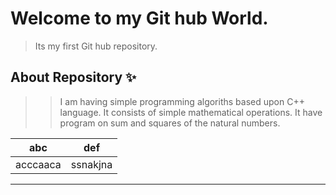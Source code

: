 # Welcome to my Git hub World. 
> Its my first Git hub repository.
## About Repository :sparkles:
>> I am having simple programming algoriths based upon C++ language.
>> It consists of simple mathematical operations.
>> It have program on sum and squares of the natural numbers.

abc | def
--------- | ---------
acccaaca  | ssnakjna

<hr>
